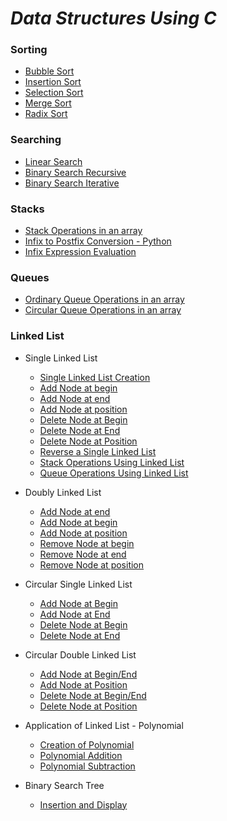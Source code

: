 # *Data Structures Using C*
### Sorting
* [Bubble Sort](https://github.com/darsigangothri06/Data-Structures-Using-C/blob/main/Bubble%20Sort.c)
* [Insertion Sort](https://github.com/darsigangothri06/Data-Structures-Using-C/blob/main/Insertion%20Sort.c)
* [Selection Sort](https://github.com/darsigangothri06/Data-Structures-Using-C/blob/main/Selection%20Sort.c)
* [Merge Sort](https://github.com/darsigangothri06/Data-Structures-Using-C/blob/main/Merge%20Sort.c)
* [Radix Sort](https://github.com/darsigangothri06/Data-Structures-Using-C/blob/main/RadixSort.c)

### Searching
* [Linear Search](https://github.com/darsigangothri06/Data-Structures-Using-C/blob/main/LinearSearch.c)
* [Binary Search Recursive](https://github.com/darsigangothri06/Data-Structures-Using-C/blob/main/BinarySearchRec.c "Recursive")
* [Binary Search Iterative](https://github.com/darsigangothri06/Data-Structures-Using-C/blob/main/BinarySearch.c "Iterative")

### Stacks
* [Stack Operations in an array](https://github.com/darsigangothri06/Data-Structures-Using-C/blob/main/StackOperations.c)
* [Infix to Postfix Conversion - Python](https://github.com/darsigangothri06/Data-Structures-Using-C/blob/main/InfixToPostfix.py)
* [Infix Expression Evaluation](https://github.com/darsigangothri06/Data-Structures-Using-C/blob/main/InfixEvaluation.py)

### Queues 
* [Ordinary Queue Operations in an array](https://github.com/darsigangothri06/Data-Structures-Using-C/blob/main/QueueOperations.c)
* [Circular Queue Operations in an array](https://github.com/darsigangothri06/Data-Structures-Using-C/blob/main/CircularQueue.c)

### Linked List

* Single Linked List

  * [Single Linked List Creation](https://github.com/darsigangothri06/Data-Structures-Using-C/blob/main/SingleLinkedList.c "With N nodes")
  * [Add Node at begin](https://github.com/darsigangothri06/Data-Structures-Using-C/blob/main/SLLAdd_at_begin.c)
  * [Add Node at end](https://github.com/darsigangothri06/Data-Structures-Using-C/blob/main/SLLAdd_at_end.c)
  * [Add Node at position](https://github.com/darsigangothri06/Data-Structures-Using-C/blob/main/SLL_Add_at_position.c)
  * [Delete Node at Begin](https://github.com/darsigangothri06/Data-Structures-Using-C/blob/main/SLL_Del_node_at_begin.c)
  * [Delete Node at End](https://github.com/darsigangothri06/Data-Structures-Using-C/blob/main/SLL_Del_node_at_end.c)
  * [Delete Node at Position](https://github.com/darsigangothri06/Data-Structures-Using-C/blob/main/SLL_Del_Node_at_Pos.c)
  * [Reverse a Single Linked List](https://github.com/darsigangothri06/Data-Structures-Using-C/blob/main/SLL_Reverse.c) 
  * [Stack Operations Using Linked List](https://github.com/darsigangothri06/Data-Structures-Using-C/blob/main/SLL_StackOperations.c)
  * [Queue Operations Using Linked List](https://github.com/darsigangothri06/Data-Structures-Using-C/blob/main/SLL_QueueOperations.c)

* Doubly Linked List
  * [Add Node at end](https://github.com/darsigangothri06/Data-Structures-Using-C/blob/main/DLL_AddAtBegin.c)
  * [Add Node at begin](https://github.com/darsigangothri06/Data-Structures-Using-C/blob/main/DLL_AddNodeAtBegin.c)
  * [Add Node at position](https://github.com/darsigangothri06/Data-Structures-Using-C/blob/main/DLL_AddNodeAtPOS.c)
  * [Remove Node at begin](https://github.com/darsigangothri06/Data-Structures-Using-C/blob/main/DLL_RemoveNodeAtBegin.c)
  * [Remove Node at end](https://github.com/darsigangothri06/Data-Structures-Using-C/blob/main/DLL_RemoveNodeAtEnd.c)
  * [Remove Node at position](https://github.com/darsigangothri06/Data-Structures-Using-C/blob/main/DLL_RemoveNodeAtPos.c)

* Circular Single Linked List
  * [Add Node at Begin](https://github.com/darsigangothri06/Data-Structures-Using-C/blob/main/CLL_AddAtBegin.c)
  * [Add Node at End](https://github.com/darsigangothri06/Data-Structures-Using-C/blob/main/CLL_AddAtEnd.c)
  * [Delete Node at Begin](https://github.com/darsigangothri06/Data-Structures-Using-C/blob/main/CLL_DelAtBegin.c)
  * [Delete Node at End](https://github.com/darsigangothri06/Data-Structures-Using-C/blob/main/CLL_DeleteAtEnd.c)

* Circular Double Linked List
  * [Add Node at Begin/End](https://github.com/darsigangothri06/Data-Structures-Using-C/blob/main/CDLL_AddAtEnd.c)
  * [Add Node at Position](https://github.com/darsigangothri06/Data-Structures-Using-C/blob/main/CDLL_AddAtPos.c)
  * [Delete Node at Begin/End](https://github.com/darsigangothri06/Data-Structures-Using-C/blob/main/CDLL_DelAtEnd.c)
  * [Delete Node at Position](https://github.com/darsigangothri06/Data-Structures-Using-C/blob/main/CDLL_DelAtPos.c)

* Application of Linked List - Polynomial
  * [Creation of Polynomial](https://github.com/darsigangothri06/Data-Structures-Using-C/blob/main/PolynomialCreation.c)
  * [Polynomial Addition](https://github.com/darsigangothri06/Data-Structures-Using-C/blob/main/PolynomialAddition.c)
  * [Polynomial Subtraction](https://github.com/darsigangothri06/Data-Structures-Using-C/blob/main/PolynomialSubtraction.c)

* Binary Search Tree
  * [Insertion and Display](https://github.com/darsigangothri06/Data-Structures-Using-C/blob/main/BST_Insertion_Traversing.c)
